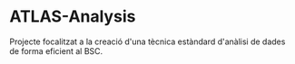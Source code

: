 # ATLAS-Analysis

Projecte focalitzat a la creació d'una tècnica estàndard d'anàlisi de dades de forma eficient al BSC.
